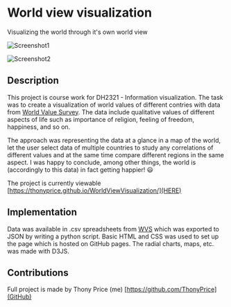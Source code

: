 # World view visualization

Visualizing the world through it's own world view

![Screenshot1](https://i.imgur.com/kKPeo1n.jpg)

![Screenshot2](https://i.imgur.com/jT26is2.jpg)

## Description
This project is course work for DH2321 - Information visualization. The task was to create a visualization of world values of different contries with data from [World Value Survey](http://www.worldvaluessurvey.org/wvs.jsp). The data include qualitative values of different aspects of life such as importance of religion, feeling of freedom, happiness, and so on.

The approach was representing the data at a glance in a map of the world, let the user select data of multiple countries to study any correlations of different values and at the same time compare different regions in the same aspect. I was happy to conclude, among other things, the world is (accordingly to this data) in fact getting happier! :smiley:

The project is currently viewable [https://thonyprice.github.io/WorldViewVisualization/](HERE)

## Implementation

Data was available in .csv spreadsheets from [WVS](http://www.worldvaluessurvey.org/wvs.jsp) which was exported to JSON by writing a python script. Basic HTML and CSS was used to set up the page which is hosted on GitHub pages. The radial charts, maps, etc. was made with D3JS. 

## Contributions

Full project is made by Thony Price (me) [https://github.com/ThonyPrice](GitHub)
